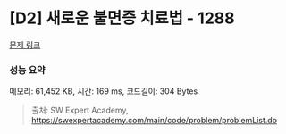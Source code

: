 # [D2] 새로운 불면증 치료법 - 1288 

[문제 링크](https://swexpertacademy.com/main/code/problem/problemDetail.do?contestProbId=AV18_yw6I9MCFAZN) 

### 성능 요약

메모리: 61,452 KB, 시간: 169 ms, 코드길이: 304 Bytes



> 출처: SW Expert Academy, https://swexpertacademy.com/main/code/problem/problemList.do